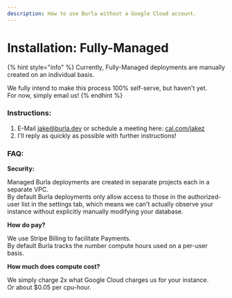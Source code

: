 ```yaml
---
description: How to use Burla without a Google Cloud account.
---
```


# Installation: Fully-Managed

{% hint style="info" %}
Currently, Fully-Managed deployments are manually created on an individual basis.

We fully intend to make this process 100% self-serve, but haven't yet.\
For now, simply email us!
{% endhint %}

### Instructions:

1. E-Mail [jake@burla.dev](https://app.gitbook.com/u/vjhGohhUhsQhYKnFjO0y1B7Ajh82) or schedule a meeting here: [cal.com/jakez](https://cal.com/jakez)
2. I'll reply as quickly as possible with further instructions!

### FAQ:

**Security:**

Managed Burla deployments are created in separate projects each in a separate VPC.\
By default Burla deployments only allow access to those in the authorized-user list in the settings tab, which means we can't actually observe your instance without explicitly manually modifying your database.

**How do pay?**

We use Stripe Billing to facilitate Payments.\
By default Burla tracks the number compute hours used on a per-user basis.

**How much does compute cost?**

We simply charge 2x what Google Cloud charges us for your instance.\
Or about $0.05 per cpu-hour.

